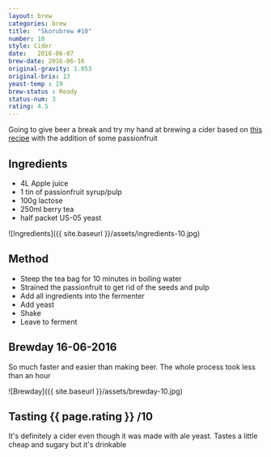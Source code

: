 ```yaml
---
layout: brew
categories: brew
title:  "Skorubrew #10"
number: 10
style: Cider
date:   2016-06-07
brew-date: 2016-06-16
original-gravity: 1.053
original-brix: 13
yeast-temp : 19
brew-status : Ready
status-num: 3
rating: 4.5
---
```


Going to give beer a break and try my hand at brewing a cider based on [this recipe](http://www.thehopandgrain.com.au/brew-simple-5l-apple-pear-cider/) with the addition of some passionfruit

Ingredients
---------

* 4L Apple juice
* 1 tin of passionfruit syrup/pulp
* 100g lactose
* 250ml berry tea
* half packet US-05 yeast

![Ingredients]({{ site.baseurl }}/assets/ingredients-10.jpg)


Method
--------

* Steep the tea bag for 10 minutes in boiling water
* Strained the passionfruit to get rid of the seeds and pulp
* Add all ingredients into the fermenter
* Add yeast
* Shake
* Leave to ferment


Brewday 16-06-2016
----------

So much faster and easier than making beer. The whole process took less than an hour


![Brewday]({{ site.baseurl }}/assets/brewday-10.jpg)

Tasting {{ page.rating }} /10
--------

It's definitely a cider even though it was made with ale yeast. Tastes a little cheap and sugary but it's drinkable
